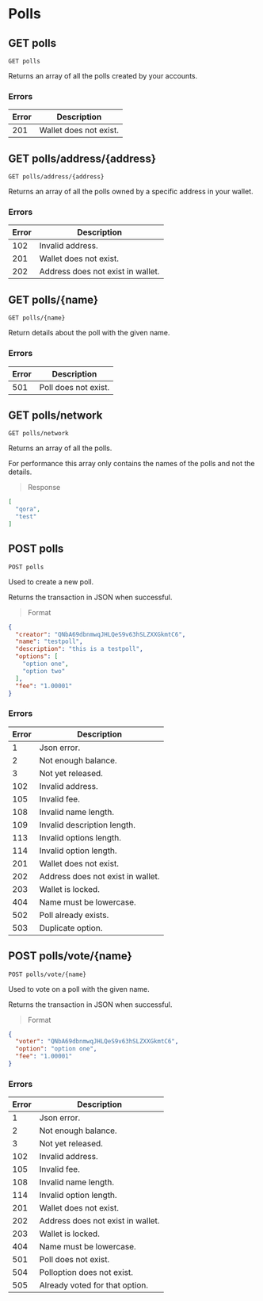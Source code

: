 # Polls

## GET polls

```shell
GET polls
```

Returns an array of all the polls created by your accounts.

### Errors

| Error | Description |
| --- | --- |
| 201 | Wallet does not exist. |

## GET polls/address/{address}

```shell
GET polls/address/{address}
```

Returns an array of all the polls owned by a specific address in your wallet.

### Errors

| Error | Description |
| --- | --- |
| 102 | Invalid address. |
| 201 | Wallet does not exist. |
| 202 | Address does not exist in wallet. |

## GET polls/{name}

```shell
GET polls/{name}
```

Return details about the poll with the given name.

### Errors

| Error | Description |
| --- | --- |
| 501 | Poll does not exist. |

## GET polls/network

```shell
GET polls/network
```

Returns an array of all the polls.

For performance this array only contains the names of the polls and not the details.

> Response

```json
[
  "qora",
  "test"
]
```
## POST polls

```shell
POST polls
```

Used to create a new poll.

Returns the transaction in JSON when successful.

> Format

```json
{
  "creator": "QNbA69dbnmwqJHLQeS9v63hSLZXXGkmtC6",
  "name": "testpoll",
  "description": "this is a testpoll",
  "options": [
    "option one",
    "option two"
  ],
  "fee": "1.00001"
}
```
### Errors

| Error | Description |
| --- | --- |
| 1 | Json error. |
| 2 | Not enough balance. |
| 3 | Not yet released. |
| 102 | Invalid address. |
| 105 | Invalid fee. |
| 108 | Invalid name length. |
| 109 | Invalid description length. |
| 113 | Invalid options length. |
| 114 | Invalid option length. |
| 201 | Wallet does not exist. |
| 202 | Address does not exist in wallet. |
| 203 | Wallet is locked. |
| 404 | Name must be lowercase. |
| 502 | Poll already exists. |
| 503 | Duplicate option. |

## POST polls/vote/{name}

```shell
POST polls/vote/{name}
```

Used to vote on a poll with the given name.

Returns the transaction in JSON when successful.

> Format

```json
{
  "voter": "QNbA69dbnmwqJHLQeS9v63hSLZXXGkmtC6",
  "option": "option one",
  "fee": "1.00001"
}
```
### Errors

| Error | Description |
| --- | --- |
| 1 | Json error. |
| 2 | Not enough balance. |
| 3 | Not yet released. |
| 102 | Invalid address. |
| 105 | Invalid fee. |
| 108 | Invalid name length. |
| 114 | Invalid option length. |
| 201 | Wallet does not exist. |
| 202 | Address does not exist in wallet. |
| 203 | Wallet is locked. |
| 404 | Name must be lowercase. |
| 501 | Poll does not exist. |
| 504 | Polloption does not exist. |
| 505 | Already voted for that option. |
